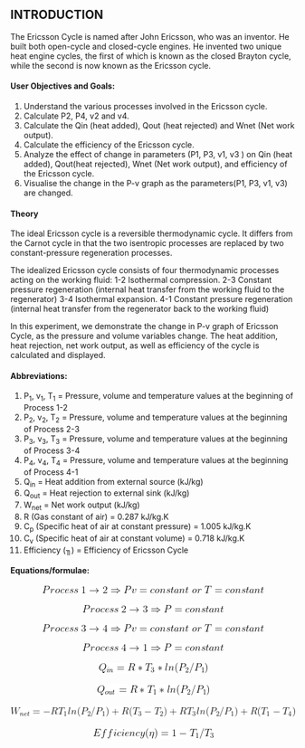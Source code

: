 ## INTRODUCTION<br>

The Ericsson Cycle is named after John Ericsson, who was an inventor. He built both open-cycle and closed-cycle engines. He invented two unique heat engine cycles, the first of which is known as the closed Brayton cycle, while the second is now known as the Ericsson cycle.

#### User Objectives and Goals:<br>

  1. Understand the various processes involved in the Ericsson cycle.
  2. Calculate P2, P4, v2 and v4.
  3. Calculate the Qin (heat added), Qout (heat rejected) and Wnet (Net work output).
  4. Calculate the efficiency of the Ericsson cycle.
  5. Analyze the effect of change in parameters (P1, P3, v1, v3 ) on Qin (heat added), Qout(heat rejected), Wnet (Net work output), and efficiency of the Ericsson cycle.
  6. Visualise the change in the P-v graph as the parameters(P1, P3, v1, v3) are changed.


#### Theory<br>

The ideal Ericsson cycle is a reversible thermodynamic cycle. It differs from the Carnot cycle in that the two isentropic processes are replaced by two constant-pressure regeneration processes.

The idealized Ericsson cycle consists of four thermodynamic processes acting on the working fluid:
1-2 Isothermal compression.
2-3 Constant pressure regeneration (internal heat transfer from the working fluid to the regenerator)
3-4 Isothermal expansion.
4-1 Constant pressure regeneration (internal heat transfer from the regenerator back to the working fluid)

In this experiment, we demonstrate the change in P-v graph of Ericsson Cycle, as the pressure and volume variables change. The heat addition, heat rejection, net work output, as well as efficiency of the cycle is calculated and displayed.


#### Abbreviations:<br>

1. P<sub>1</sub>, v<sub>1</sub>, T<sub>1</sub> = Pressure, volume and temperature values at the beginning of Process 1-2
2. P<sub>2</sub>, v<sub>2</sub>, T<sub>2</sub> = Pressure, volume and temperature values at the beginning of Process 2-3
3. P<sub>3</sub>, v<sub>3</sub>, T<sub>3</sub> = Pressure, volume and temperature values at the beginning of Process 3-4
4. P<sub>4</sub>, v<sub>4</sub>, T<sub>4</sub> = Pressure, volume and temperature values at the beginning of Process 4-1
5. Q<sub>in</sub> = Heat addition from external source (kJ/kg)
6. Q<sub>out</sub> = Heat rejection to external sink (kJ/kg)
7. W<sub>net</sub> = Net work output (kJ/kg)
8. R (Gas constant of air) = 0.287 kJ/kg.K
9. C<sub>p</sub> (Specific heat of air at constant pressure) = 1.005 kJ/kg.K
10. C<sub>v</sub> (Specific heat of air at constant volume) = 0.718 kJ/kg.K
11. Efficiency (╖) = Efficiency of Ericsson Cycle

#### Equations/formulae:<br>

<center><img src="./images/equations/eq1.png" /></center>
<br>

<center><img src="./images/equations/eq2.png" /></center>
<br>

<center><img src="./images/equations/eq3.png" /></center>
<br>

<center><img src="./images/equations/eq4.png" /></center>
<br>

<center><img src="./images/equations/eq5.png" /></center>
<br>

<center><img src="./images/equations/eq6.png" /></center>
<br>

<center><img src="./images/equations/eq7.png" /></center>
<br>

<center><img src="./images/equations/eq8.png" /></center>
<br>
